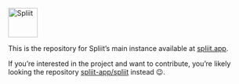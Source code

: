 [<img alt="Spliit" height="60" src="https://github.com/scastiel/spliit2/blob/main/public/logo-with-text.png?raw=true" />](https://spliit.app)

This is the repository for Spliit’s main instance available at [spliit.app](https://spliit.app).

If you’re interested in the project and want to contribute, you’re likely looking the repository [spliit-app/spliit](https://github.com/spliit-app/spliit) instead 😉.
